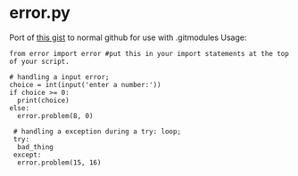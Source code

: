 # error.py
Port of [this gist](https://gist.github.com/Lord-Giganticus/db95058abbd54b198061902a4f6b6d7c) to normal github for use with .gitmodules
Usage:
```
from error import error #put this in your import statements at the top of your script.

# handling a input error;
choice = int(input('enter a number:'))
if choice >= 0:
  print(choice)
else:
  error.problem(8, 0)
  
 # handling a exception during a try: loop;
 try:
  bad_thing
 except:
  error.problem(15, 16)
 ```
